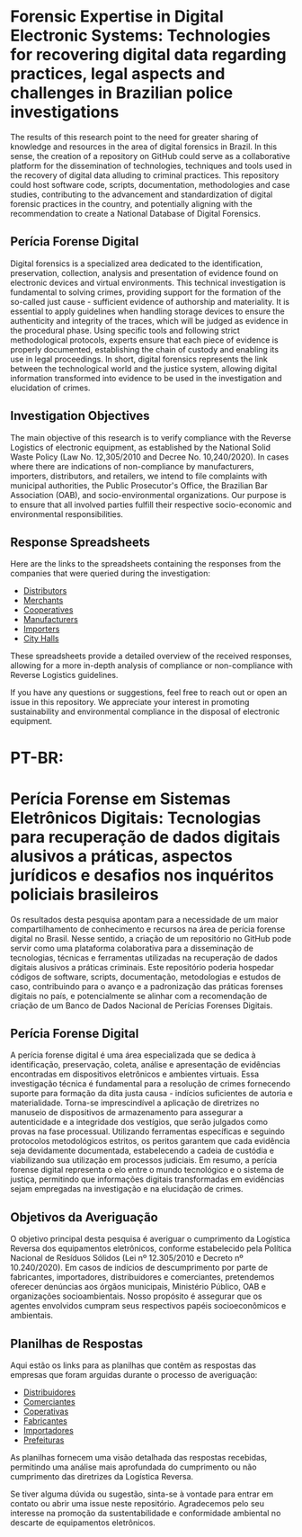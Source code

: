 # Forensic Expertise in Digital Electronic Systems: Technologies for recovering digital data regarding practices, legal aspects and challenges in Brazilian police investigations

The results of this research point to the need for greater sharing of knowledge and resources in the area of digital forensics in Brazil. In this sense, the creation of a repository on GitHub could serve as a collaborative platform for the dissemination of technologies, techniques and tools used in the recovery of digital data alluding to criminal practices. This repository could host software code, scripts, documentation, methodologies and case studies, contributing to the advancement and standardization of digital forensic practices in the country, and potentially aligning with the recommendation to create a National Database of Digital Forensics.

## Perícia Forense Digital
Digital forensics is a specialized area dedicated to the identification, preservation, collection, analysis and presentation of evidence found on electronic devices and virtual environments. This technical investigation is fundamental to solving crimes, providing support for the formation of the so-called just cause - sufficient evidence of authorship and materiality. It is essential to apply guidelines when handling storage devices to ensure the authenticity and integrity of the traces, which will be judged as evidence in the procedural phase. Using specific tools and following strict methodological protocols, experts ensure that each piece of evidence is properly documented, establishing the chain of custody and enabling its use in legal proceedings. In short, digital forensics represents the link between the technological world and the justice system, allowing digital information transformed into evidence to be used in the investigation and elucidation of crimes.

## Investigation Objectives
The main objective of this research is to verify compliance with the Reverse Logistics of electronic equipment, as established by the National Solid Waste Policy (Law No. 12,305/2010 and Decree No. 10,240/2020). In cases where there are indications of non-compliance by manufacturers, importers, distributors, and retailers, we intend to file complaints with municipal authorities, the Public Prosecutor's Office, the Brazilian Bar Association (OAB), and socio-environmental organizations. Our purpose is to ensure that all involved parties fulfill their respective socio-economic and environmental responsibilities.

## Response Spreadsheets
Here are the links to the spreadsheets containing the responses from the companies that were queried during the investigation:

- [Distributors](https://docs.google.com/spreadsheets/d/1_9GmCSYIBlck2VQbjIxxf8prKJAj0nqn-ThlUpODLY8/edit?usp=sharing)
- [Merchants](https://docs.google.com/spreadsheets/d/1lbnEPV4-CQUuy-w_ME88JsqlxdQ0zQIFKJ0vZbqvwBc/edit?usp=sharing)
- [Cooperatives](https://docs.google.com/spreadsheets/d/1elgAY8Xc2p_kNHCcXKklRaldBXr2gxnDrjhyqn-3b-U/edit?usp=sharing)
- [Manufacturers](https://docs.google.com/spreadsheets/d/1lN6Ok7iyFMuc1FKns6t6chbiS4pMNNeyIC8M7tEN6w0/edit?usp=sharing)
- [Importers](https://docs.google.com/spreadsheets/d/1oArWTerRD6X_yAsCa8hhU5MkjUOS9xlYH-4vXyCD3d4/edit?usp=sharing)
- [City Halls](https://docs.google.com/spreadsheets/d/1sXTpzL3KLTz9Gb6e0EbgGxZzHhX-D6snA1lIYJKaA8k/edit?usp=sharing)

These spreadsheets provide a detailed overview of the received responses, allowing for a more in-depth analysis of compliance or non-compliance with Reverse Logistics guidelines.

If you have any questions or suggestions, feel free to reach out or open an issue in this repository. We appreciate your interest in promoting sustainability and environmental compliance in the disposal of electronic equipment.



# PT-BR:

# Perícia Forense em Sistemas Eletrônicos Digitais: Tecnologias para recuperação de dados digitais alusivos a práticas, aspectos jurídicos e desafios nos inquéritos policiais brasileiros

Os resultados desta pesquisa apontam para a necessidade de um maior compartilhamento de conhecimento e recursos na área de perícia forense digital no Brasil. Nesse sentido, a criação de um repositório no GitHub pode servir como uma plataforma colaborativa para a disseminação de tecnologias, técnicas e ferramentas utilizadas na recuperação de dados digitais alusivos a práticas criminais. Este repositório poderia hospedar códigos de software, scripts, documentação, metodologias e estudos de caso, contribuindo para o avanço e a padronização das práticas forenses digitais no país, e potencialmente se alinhar com a recomendação de criação de um Banco de Dados Nacional de Perícias Forenses Digitais.

## Perícia Forense Digital
A perícia forense digital é uma área especializada que se dedica à identificação, preservação, coleta, análise e apresentação de evidências encontradas em dispositivos eletrônicos e ambientes virtuais. Essa investigação técnica é fundamental para a resolução de crimes fornecendo suporte para formação da dita justa causa - indícios suficientes de autoria e materialidade. Torna-se imprescindível a aplicação de diretrizes no manuseio de dispositivos de armazenamento para assegurar a autenticidade e a integridade dos vestígios, que serão julgados como provas na fase processual. Utilizando ferramentas específicas e seguindo protocolos metodológicos estritos, os peritos garantem que cada evidência seja devidamente documentada, estabelecendo a cadeia de custódia e viabilizando sua utilização em processos judiciais. Em resumo, a perícia forense digital representa o elo entre o mundo tecnológico e o sistema de justiça, permitindo que informações digitais transformadas em evidências sejam empregadas na investigação e na elucidação de crimes.

## Objetivos da Averiguação
O objetivo principal desta pesquisa é averiguar o cumprimento da Logística Reversa dos equipamentos eletrônicos, conforme estabelecido pela Política Nacional de Resíduos Sólidos (Lei nº 12.305/2010 e Decreto nº 10.240/2020). Em casos de indícios de descumprimento por parte de fabricantes, importadores, distribuidores e comerciantes, pretendemos oferecer denúncias aos órgãos municipais, Ministério Público, OAB e organizações socioambientais. Nosso propósito é assegurar que os agentes envolvidos cumpram seus respectivos papéis socioeconômicos e ambientais.

## Planilhas de Respostas
Aqui estão os links para as planilhas que contêm as respostas das empresas que foram arguidas durante o processo de averiguação:

- [Distribuidores](https://docs.google.com/spreadsheets/d/1_9GmCSYIBlck2VQbjIxxf8prKJAj0nqn-ThlUpODLY8/edit?usp=sharing)
- [Comerciantes](https://docs.google.com/spreadsheets/d/1lbnEPV4-CQUuy-w_ME88JsqlxdQ0zQIFKJ0vZbqvwBc/edit?usp=sharing)
- [Coperativas](https://docs.google.com/spreadsheets/d/1elgAY8Xc2p_kNHCcXKklRaldBXr2gxnDrjhyqn-3b-U/edit?usp=sharing)
- [Fabricantes](https://docs.google.com/spreadsheets/d/1lN6Ok7iyFMuc1FKns6t6chbiS4pMNNeyIC8M7tEN6w0/edit?usp=sharing)
- [Importadores](https://docs.google.com/spreadsheets/d/1oArWTerRD6X_yAsCa8hhU5MkjUOS9xlYH-4vXyCD3d4/edit?usp=sharing)
- [Prefeituras](https://docs.google.com/spreadsheets/d/1sXTpzL3KLTz9Gb6e0EbgGxZzHhX-D6snA1lIYJKaA8k/edit?usp=sharing)

As planilhas fornecem uma visão detalhada das respostas recebidas, permitindo uma análise mais aprofundada do cumprimento ou não cumprimento das diretrizes da Logística Reversa.

Se tiver alguma dúvida ou sugestão, sinta-se à vontade para entrar em contato ou abrir uma issue neste repositório. Agradecemos pelo seu interesse na promoção da sustentabilidade e conformidade ambiental no descarte de equipamentos eletrônicos.
